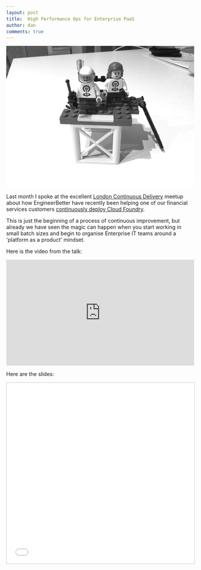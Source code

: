 ```yaml
---
layout: post
title:  High Performance Ops for Enterprise PaaS
author: dan
comments: true
---
```


<img src="/images/blog/lego-cf-team.jpg" class="image fit">

Last month I spoke at the excellent [London Continuous Delivery](https://www.meetup.com/London-Continuous-Delivery/) meetup about how EngineerBetter have recently been helping one of our financial services customers [continuously deploy Cloud Foundry](/2016/12/14/continuously-deploying-pivotal-cloudfoundry.html).

This is just the beginning of a process of continuous improvement, but already we have seen the magic can happen when you start working in small batch sizes and begin to organise Enterprise IT teams around a 'platform as a product' mindset.

<!--more-->

Here is the video from the talk:

<style>.embed-container { position: relative; padding-bottom: 56.25%; height: 0; overflow: hidden; max-width: 100%; } .embed-container iframe, .embed-container object, .embed-container embed { position: absolute; top: 0; left: 0; width: 100%; height: 100%; }</style><div class='embed-container'><iframe src='https://player.vimeo.com/video/195472392' frameborder='0' webkitAllowFullScreen mozallowfullscreen allowFullScreen></iframe></div>

Here are the slides:

<iframe src="//www.slideshare.net/slideshow/embed_code/key/DtJe4XEbqtQYm9" width="595" height="485" frameborder="0" marginwidth="0" marginheight="0" scrolling="no" style="border:1px solid #CCC; border-width:1px; margin-bottom:5px; max-width: 100%;" allowfullscreen> </iframe>
